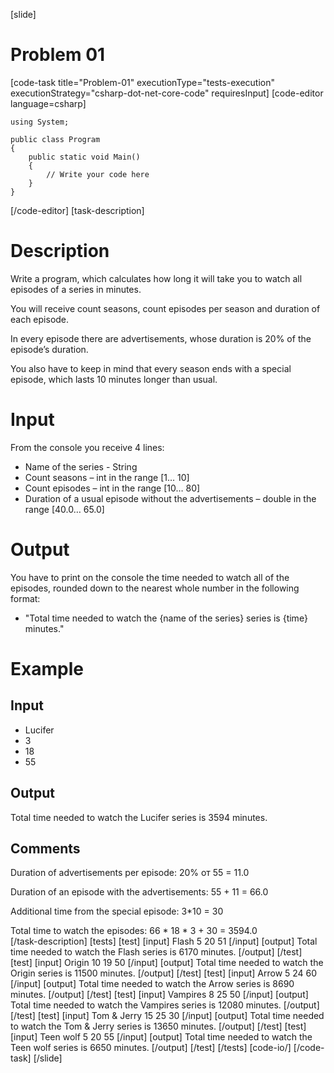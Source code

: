 [slide]
# Problem 01
[code-task title="Problem-01" executionType="tests-execution" executionStrategy="csharp-dot-net-core-code" requiresInput]
[code-editor language=csharp]
```
using System;

public class Program
{
	public static void Main()
	{
		// Write your code here
	}
}
```
[/code-editor]
[task-description]
# Description
Write a program, which calculates how long it will take you to watch all episodes of a series in minutes. 

You will receive count seasons, count episodes per season and duration of each episode. 

In every episode there are advertisements, whose duration is 20% of the episode’s duration. 

You also have to keep in mind that every season ends with a special episode, which lasts 10 minutes longer than usual. 

# Input
From the console you receive 4 lines:
- Name of the series - String
- Count seasons – int in the range [1… 10]
- Count episodes  – int in the range [10… 80]
- Duration of a usual episode without the advertisements – double in the range [40.0… 65.0]

# Output
You have to print on the console the time needed to watch all of the episodes, rounded down to the nearest whole number in the following format: 
- "Total time needed to watch the \{name of the series\} series is \{time\} minutes."

# Example
## Input
- Lucifer
- 3
- 18
- 55

## Output
Total time needed to watch the Lucifer series is 3594 minutes.

## Comments 
Duration of advertisements per episode: 20% от 55 = 11.0

Duration of an episode with the advertisements: 55 + 11 = 66.0

Additional time from the special episode: 3*10 = 30

Total time to watch the episodes: 66 * 18 * 3 + 30 = 3594.0  
[/task-description]
[tests]
[test]
[input]
Flash
5
20
51
[/input]
[output]
Total time needed to watch the Flash series is 6170 minutes.
[/output]
[/test]
[test]
[input]
Origin
10
19
50
[/input]
[output]
Total time needed to watch the Origin series is 11500 minutes.
[/output]
[/test]
[test]
[input]
Arrow
5
24
60
[/input]
[output]
Total time needed to watch the Arrow series is 8690 minutes.
[/output]
[/test]
[test]
[input]
Vampires
8
25
50
[/input]
[output]
Total time needed to watch the Vampires series is 12080 minutes.
[/output]
[/test]
[test]
[input]
Tom & Jerry
15
25
30
[/input]
[output]
Total time needed to watch the Tom & Jerry series is 13650 minutes.
[/output]
[/test]
[test]
[input]
Teen wolf
5
20
55
[/input]
[output]
Total time needed to watch the Teen wolf series is 6650 minutes.
[/output]
[/test]
[/tests]
[code-io/]
[/code-task]
[/slide]